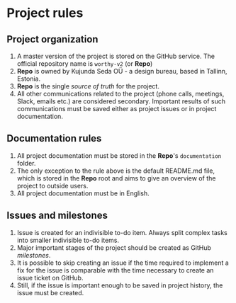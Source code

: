 # Project rules

## Project organization

1. A master version of the project is stored on the GitHub service. The official repository name is `worthy-v2` (or __Repo__)
2. __Repo__ is owned by Kujunda Seda OÜ - a design bureau, based in Tallinn, Estonia.
3. __Repo__ is the single _source of truth_ for the project.
4. All other communications related to the project (phone calls, meetings, Slack, emails etc.) are considered secondary. Important results of such communications must be saved either as project issues or in project documentation.

## Documentation rules

1. All project documentation must be stored in the __Repo__'s `documentation` folder.
2. The only exception to the rule above is the default README.md file, which is stored in the __Repo__ root and aims to give an overview of the project to outside users.
3. All project documentation must be in English.

## Issues and milestones

1. Issue is created for an indivisible to-do item. Always split complex tasks into smaller indivisible to-do items.
2. Major important stages of the project should be created as GitHub _milestones_.
3. It is possible to skip creating an issue if the time required to implement a fix for the issue is comparable with the time necessary to create an issue ticket on GitHub.
4. Still, if the issue is important enough to be saved in project history, the issue must be created.
